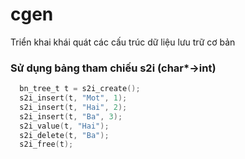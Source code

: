 # cgen
Triển khai khái quát các cấu trúc dữ liệu lưu trữ cơ bản

### Sử dụng bảng tham chiếu s2i (char*->int)

```C
  bn_tree_t t = s2i_create();
  s2i_insert(t, "Mot", 1);
  s2i_insert(t, "Hai", 2);
  s2i_insert(t, "Ba", 3);
  s2i_value(t, "Hai");
  s2i_delete(t, "Ba");
  s2i_free(t);
```
